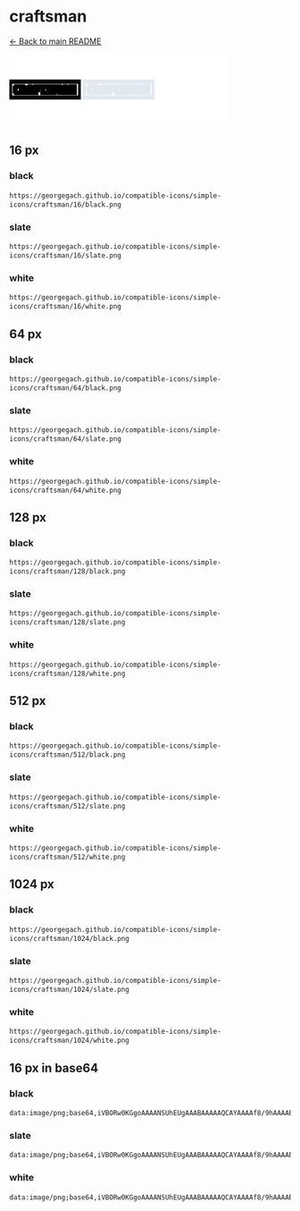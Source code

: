 # craftsman

[← Back to main README](../../README.md)


<img src="./128/black.png" width="128" alt="craftsman black icon" />
<img src="./128/slate.png" width="128" alt="craftsman slate icon" />
<img src="./128/white.png" width="128" alt="craftsman white icon" />

## 16 px

### black
```
https://georgegach.github.io/compatible-icons/simple-icons/craftsman/16/black.png
```

### slate
```
https://georgegach.github.io/compatible-icons/simple-icons/craftsman/16/slate.png
```

### white
```
https://georgegach.github.io/compatible-icons/simple-icons/craftsman/16/white.png
```

## 64 px

### black
```
https://georgegach.github.io/compatible-icons/simple-icons/craftsman/64/black.png
```

### slate
```
https://georgegach.github.io/compatible-icons/simple-icons/craftsman/64/slate.png
```

### white
```
https://georgegach.github.io/compatible-icons/simple-icons/craftsman/64/white.png
```

## 128 px

### black
```
https://georgegach.github.io/compatible-icons/simple-icons/craftsman/128/black.png
```

### slate
```
https://georgegach.github.io/compatible-icons/simple-icons/craftsman/128/slate.png
```

### white
```
https://georgegach.github.io/compatible-icons/simple-icons/craftsman/128/white.png
```

## 512 px

### black
```
https://georgegach.github.io/compatible-icons/simple-icons/craftsman/512/black.png
```

### slate
```
https://georgegach.github.io/compatible-icons/simple-icons/craftsman/512/slate.png
```

### white
```
https://georgegach.github.io/compatible-icons/simple-icons/craftsman/512/white.png
```

## 1024 px

### black
```
https://georgegach.github.io/compatible-icons/simple-icons/craftsman/1024/black.png
```

### slate
```
https://georgegach.github.io/compatible-icons/simple-icons/craftsman/1024/slate.png
```

### white
```
https://georgegach.github.io/compatible-icons/simple-icons/craftsman/1024/white.png
```

## 16 px in base64

### black
```
data:image/png;base64,iVBORw0KGgoAAAANSUhEUgAAABAAAAAQCAYAAAAf8/9hAAAABmJLR0QA/wD/AP+gvaeTAAAAdUlEQVQ4je3QsQrCMBSF4a9VB5FOvpLvD76Ak7OiQwdbU5d7oWSNY38Ih+Tk3BPCRjMdLq0D3ijY44kBCw7V3YI5zlN7uOMba47wEoHUUvnpXfuYkqHdqvEWOsVLrfzc6/AInaIheeGMIz4YqwI4NX/ixh/4ATmLIO5m/jpYAAAAAElFTkSuQmCC
```

### slate
```
data:image/png;base64,iVBORw0KGgoAAAANSUhEUgAAABAAAAAQCAYAAAAf8/9hAAAABmJLR0QA/wD/AP+gvaeTAAAAqElEQVQ4je2QMU4DUQwFZ5aNFAoOQMdhOAMH5wBIiAZEQRQQTaI/FGEjaChIm2ls+fnZsuHMyfj4srk9acDT82Y7ZFgz8hZeGUGrX406GuyRFbCHVsE0R1vzGsRYAxfflgCrVIiUOuiBKvcTMClBi7jwcAjTDnAcXItuBcBMrge8T067Yr+4q53yquOS+BA/0eMClepmbuIOYBD482hoSY71/vvrM3/xBdr4Sc1ABDcqAAAAAElFTkSuQmCC
```

### white
```
data:image/png;base64,iVBORw0KGgoAAAANSUhEUgAAABAAAAAQCAYAAAAf8/9hAAAABmJLR0QA/wD/AP+gvaeTAAAAeElEQVQ4je3QMQ7CMAyF4S+lSCDExMR9uP/AATgCiA4MFNUsjoSyhrH/8my/JycyK92UiLj0LpiwYMQDRwS2TXbBJ+dVhxETzhnaYZN1oKTWPtKv3nXA0JiVW+qcYT9+7ZWIuOdgzq9VnjhhjzdezQNw6D7iyh/4AiGHJDc9m4mlAAAAAElFTkSuQmCC
```

